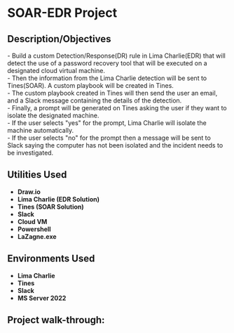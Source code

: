 <h1>SOAR-EDR Project</h1>

<h2>Description/Objectives</h2>
- Build a custom Detection/Response(DR) rule in Lima Charlie(EDR) that will detect the use of a password recovery tool that will be executed on a designated cloud virtual machine.
<br>
- Then the information from the Lima Charlie detection will be sent to Tines(SOAR). A custom playbook will be created in Tines.
<br>
- The custom playbook created in Tines will then send the user an email, and a Slack message containing the details of the detection.
<br>
- Finally, a prompt will be generated on Tines asking the user if they want to isolate the designated machine.
<br>
- If the user selects "yes" for the prompt, Lima Charlie will isolate the machine automatically. 
<br>
- If the user selects "no" for the prompt then a message will be sent to Slack saying the computer has not been isolated and the incident needs to be investigated.  

<h2>Utilities Used</h2>

- <b>Draw.io</b>
- <b>Lima Charlie (EDR Solution)</b>
- <b>Tines (SOAR Solution)</b>
- <b>Slack</b>
- <b>Cloud VM</b>
- <b>Powershell</b>
- <b>LaZagne.exe<b>

<h2>Environments Used </h2>

- <b>Lima Charlie</b>
- <b>Tines</b>
- <b>Slack</b>
- <b>MS Server 2022</b>

<h2>Project walk-through:</h2>
